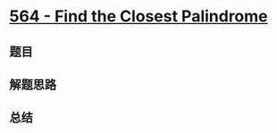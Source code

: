 # [564 - Find the Closest Palindrome](https://leetcode.com/problems/find-the-closest-palindrome/)

## 题目


## 解题思路


## 总结


